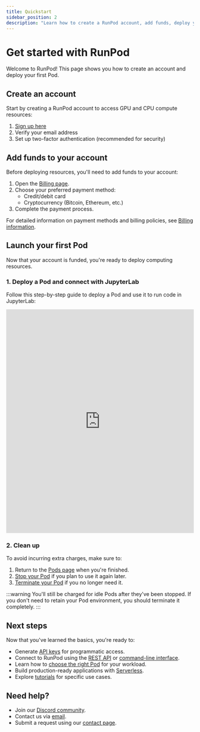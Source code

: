 ```yaml
---
title: Quickstart
sidebar_position: 2
description: "Learn how to create a RunPod account, add funds, deploy your first GPU or CPU Pod, and explore next steps for API keys, Serverless deployment, and connecting via CLI or REST API."
---
```


# Get started with RunPod

Welcome to RunPod! This page shows you how to create an account and deploy your first Pod.

## Create an account

Start by creating a RunPod account to access GPU and CPU compute resources:

1. [Sign up here](https://www.runpod.io/console/signup)
2. Verify your email address
3. Set up two-factor authentication (recommended for security)

## Add funds to your account

Before deploying resources, you'll need to add funds to your account:

1. Open the [Billing page](https://www.runpod.io/console/user/billing).
2. Choose your preferred payment method:
   - Credit/debit card
   - Cryptocurrency (Bitcoin, Ethereum, etc.)
3. Complete the payment process.

For detailed information on payment methods and billing policies, see [Billing information](/get-started/billing-information).

## Launch your first Pod

Now that your account is funded, you're ready to deploy computing resources.

### 1. Deploy a Pod and connect with JupyterLab

Follow this step-by-step guide to deploy a Pod and use it to run code in JupyterLab:

<iframe
  src="https://app.tango.us/app/embed/e494032e-b628-45d6-a134-fd86bb76b668"
  sandbox="allow-scripts allow-top-navigation-by-user-activation allow-popups allow-same-origin"
  security="restricted"
  title="Deploy your first pod"
  width="100%"
  height="600px"
  referrerpolicy="strict-origin-when-cross-origin"
  frameborder="0"
  allowfullscreen
></iframe>

### 2. Clean up

To avoid incurring extra charges, make sure to:

1. Return to the [Pods page](https://www.runpod.io/console/pods) when you're finished.
2. [Stop your Pod](/pods/manage-pods#stop-a-pod) if you plan to use it again later.
3. [Terminate your Pod](/pods/manage-pods#terminate-a-pod) if you no longer need it.

:::warning
You'll still be charged for idle Pods after they've been stopped. If you don't need to retain your Pod environment, you should terminate it completely.
:::

## Next steps

Now that you've learned the basics, you're ready to:

- Generate [API keys](/get-started/api-keys) for programmatic access.
- Connect to RunPod using the [REST API](https://rest.runpod.io/v1/docs) or [command-line interface](/runpodctl/overview).
- Learn how to [choose the right Pod](/pods/choose-a-pod) for your workload.
- Build production-ready applications with [Serverless](/serverless/get-started).
- Explore [tutorials](/tutorials/overview) for specific use cases.

## Need help?

- Join our [Discord community](https://discord.gg/cUpRmau42V).
- Contact us via [email](mailto:help@runpod.io).
- Submit a request using our [contact page](https://contact.runpod.io/hc/requests/new).
